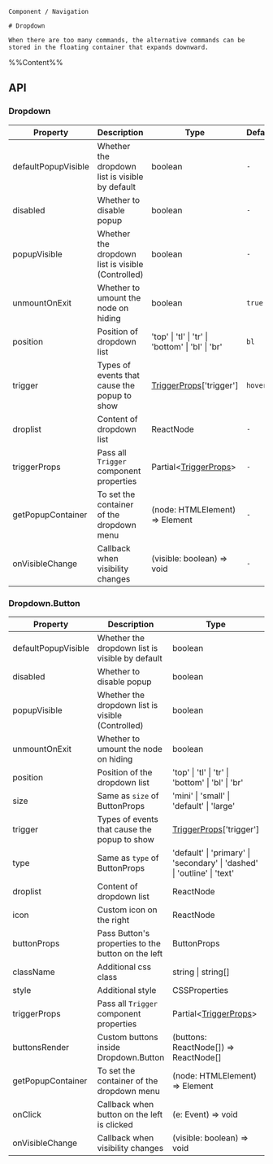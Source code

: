 `````
Component / Navigation

# Dropdown

When there are too many commands, the alternative commands can be stored in the floating container that expands downward.
`````

%%Content%%

## API

### Dropdown

|Property|Description|Type|DefaultValue|Version|
|---|---|---|---|---|
|defaultPopupVisible|Whether the dropdown list is visible by default|boolean |`-`|-|
|disabled|Whether to disable popup|boolean |`-`|2.16.0|
|popupVisible|Whether the dropdown list is visible (Controlled)|boolean |`-`|-|
|unmountOnExit|Whether to umount the node on hiding|boolean |`true`|-|
|position|Position of dropdown list|'top' \| 'tl' \| 'tr' \| 'bottom' \| 'bl' \| 'br' |`bl`|-|
|trigger|Types of events that cause the popup to show|[TriggerProps](trigger#trigger)['trigger'] |`hover`|-|
|droplist|Content of dropdown list|ReactNode |`-`|-|
|triggerProps|Pass all `Trigger` component properties|Partial&lt;[TriggerProps](trigger#trigger)&gt; |`-`|-|
|getPopupContainer|To set the container of the dropdown menu|(node: HTMLElement) => Element |`-`|-|
|onVisibleChange|Callback when visibility changes|(visible: boolean) => void |`-`|-|

### Dropdown.Button

|Property|Description|Type|DefaultValue|Version|
|---|---|---|---|---|
|defaultPopupVisible|Whether the dropdown list is visible by default|boolean |`-`|-|
|disabled|Whether to disable popup|boolean |`-`|2.16.0|
|popupVisible|Whether the dropdown list is visible (Controlled)|boolean |`-`|-|
|unmountOnExit|Whether to umount the node on hiding|boolean |`true`|-|
|position|Position of the dropdown list|'top' \| 'tl' \| 'tr' \| 'bottom' \| 'bl' \| 'br' |`br`|-|
|size|Same as `size` of ButtonProps|'mini' \| 'small' \| 'default' \| 'large' |`-`|-|
|trigger|Types of events that cause the popup to show|[TriggerProps](trigger#trigger)['trigger'] |`hover`|-|
|type|Same as `type` of ButtonProps|'default' \| 'primary' \| 'secondary' \| 'dashed' \| 'outline' \| 'text' |`default`|-|
|droplist|Content of dropdown list|ReactNode |`-`|-|
|icon|Custom icon on the right|ReactNode |`<IconMore />`|-|
|buttonProps|Pass Button's properties to the button on the left|ButtonProps |`-`|-|
|className|Additional css class|string \| string[] |`-`|-|
|style|Additional style|CSSProperties |`-`|-|
|triggerProps|Pass all `Trigger` component properties|Partial&lt;[TriggerProps](trigger#trigger)&gt; |`-`|-|
|buttonsRender|Custom buttons inside Dropdown.Button|(buttons: ReactNode[]) => ReactNode[] |`-`|-|
|getPopupContainer|To set the container of the dropdown menu|(node: HTMLElement) => Element |`-`|-|
|onClick|Callback when button on the left is clicked|(e: Event) => void |`-`|-|
|onVisibleChange|Callback when visibility changes|(visible: boolean) => void |`-`|-|
